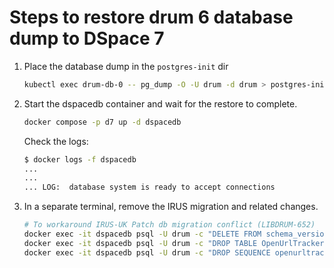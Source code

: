 # Steps to restore drum 6 database dump to DSpace 7

1. Place the database dump in the `postgres-init` dir

    ```bash
    kubectl exec drum-db-0 -- pg_dump -O -U drum -d drum > postgres-init/drum.sql
    ```

2. Start the dspacedb container and wait for the restore to complete.

    ```bash
    docker compose -p d7 up -d dspacedb
    ```

    Check the logs:

    ```bash
    $ docker logs -f dspacedb
    ...
    ...
    ... LOG:  database system is ready to accept connections
    ```

3. In a separate terminal, remove the IRUS migration and related changes.

    ```bash
    # To workaround IRUS-UK Patch db migration conflict (LIBDRUM-652)
    docker exec -it dspacedb psql -U drum -c "DELETE FROM schema_version WHERE script='V6.0_2017.02.14__statistics-harvester.sql'"
    docker exec -it dspacedb psql -U drum -c "DROP TABLE OpenUrlTracker;"
    docker exec -it dspacedb psql -U drum -c "DROP SEQUENCE openurltracker_seq;"

    ```
